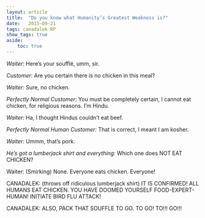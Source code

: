 ```yaml
---
layout: article
title:	"Do you know what Humanity’s Greatest Weakness is?"
date:	2015-09-21
tags: canadalek RP
show_tags: true
aside: 
    toc: true
---
```


*Waiter:* Here’s your soufflé, umm, sir.

*Customer:* Are you certain there is no chicken in this meal?

*Waiter:* Sure, no chicken.

*Perfectly Normal Customer:* You must be completely certain, I cannot eat chicken, for religious reasons. I’m Hindu.

*Waiter:* Ha, I thought Hindus couldn’t eat beef.

*Perfectly Normal Human Customer:* That is correct, I meant I am kosher.

*Waiter:* Ummm, that’s pork.

*He’s got a lumberjack shirt and everything:* Which one does NOT EAT CHICKEN?

Waiter: (Smirking) None. Everyone eats chicken. Everyone!

CANADALEK: (throws off ridiculous lumberjack shirt) IT IS CONFIRMED! ALL HUMANS EAT CHICKEN. YOU HAVE DOOMED YOURSELF FOOD-EXPERT-HUMAN! INITIATE BIRD FLU ATTACK!

CANADALEK: ALSO, PACK THAT SOUFFLE TO GO. TO GO! TO!!! GO!!!

  
